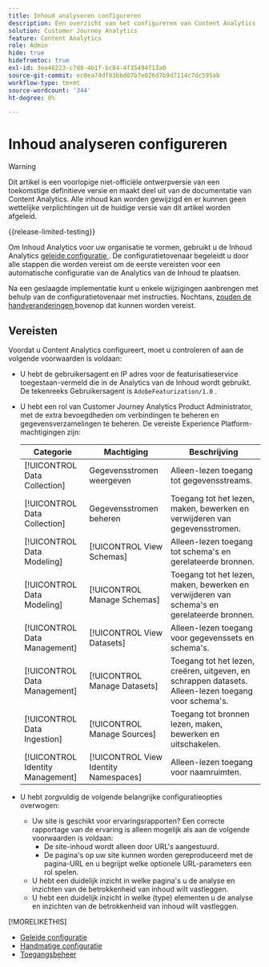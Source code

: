 ```yaml
---
title: Inhoud analyseren configureren
description: Een overzicht van het configureren van Content Analytics
solution: Customer Journey Analytics
feature: Content Analytics
role: Admin
hide: true
hidefromtoc: true
exl-id: 3ea46223-c7d0-4b1f-bc84-4f35494f13a0
source-git-commit: ec0ea74df83bbd07b7e026d7b9d7114c7dc595ab
workflow-type: tm+mt
source-wordcount: '344'
ht-degree: 0%

---
```


# Inhoud analyseren configureren

>[!WARNING]
>
>Dit artikel is een voorlopige niet-officiële ontwerpversie van een toekomstige definitieve versie en maakt deel uit van de documentatie van Content Analytics. Alle inhoud kan worden gewijzigd en er kunnen geen wettelijke verplichtingen uit de huidige versie van dit artikel worden afgeleid.
>

{{release-limited-testing}}


Om Inhoud Analytics voor uw organisatie te vormen, gebruikt u de Inhoud Analytics [ geleide configuratie ](guided.md). De configuratietovenaar begeleidt u door alle stappen die worden vereist om de eerste vereisten voor een automatische configuratie van de Analytics van de Inhoud te plaatsen.

Na een geslaagde implementatie kunt u enkele wijzigingen aanbrengen met behulp van de configuratietovenaar met instructies. Nochtans, [ zouden de handveranderingen ](manual.md) bovenop dat kunnen worden vereist.

## Vereisten

Voordat u Content Analytics configureert, moet u controleren of aan de volgende voorwaarden is voldaan:

* U hebt de gebruikersagent en IP adres voor de featurisatieservice toegestaan-vermeld die in de Analytics van de Inhoud wordt gebruikt. De tekenreeks Gebruikersagent is `AdobeFeaturization/1.0` .
* U hebt een rol van Customer Journey Analytics Product Administrator, met de extra bevoegdheden om verbindingen te beheren en gegevensverzamelingen te beheren. De vereiste Experience Platform-machtigingen zijn:

  | Categorie | Machtiging | Beschrijving |
  |---|---|---|
  | [!UICONTROL Data Collection] | Gegevensstromen weergeven | Alleen-lezen toegang tot gegevensstreams. |
  | [!UICONTROL Data Collection] | Gegevensstromen beheren | Toegang tot het lezen, maken, bewerken en verwijderen van gegevensstromen. |
  | [!UICONTROL Data Modeling] | [!UICONTROL View Schemas] | Alleen-lezen toegang tot schema&#39;s en gerelateerde bronnen. |
  | [!UICONTROL Data Modeling] | [!UICONTROL Manage Schemas] | Toegang tot het lezen, maken, bewerken en verwijderen van schema&#39;s en gerelateerde bronnen. |
  | [!UICONTROL Data Management] | [!UICONTROL View Datasets] | Alleen-lezen toegang voor gegevenssets en schema&#39;s. |
  | [!UICONTROL Data Management] | [!UICONTROL Manage Datasets] | Toegang tot het lezen, creëren, uitgeven, en schrappen datasets. Alleen-lezen toegang voor schema&#39;s. |
  | [!UICONTROL Data Ingestion] | [!UICONTROL Manage Sources] | Toegang tot bronnen lezen, maken, bewerken en uitschakelen. |
  | [!UICONTROL Identity Management] | [!UICONTROL View Identity Namespaces] | Alleen-lezen toegang voor naamruimten. |

* U hebt zorgvuldig de volgende belangrijke configuratieopties overwogen:

   * Uw site is geschikt voor ervaringsrapporten? Een correcte rapportage van de ervaring is alleen mogelijk als aan de volgende voorwaarden is voldaan:
      * De site-inhoud wordt alleen door URL&#39;s aangestuurd.
      * De pagina&#39;s op uw site kunnen worden gereproduceerd met de pagina-URL en u begrijpt welke optionele URL-parameters een rol spelen.
   * U hebt een duidelijk inzicht in welke pagina&#39;s u de analyse en inzichten van de betrokkenheid van inhoud wilt vastleggen.
   * U hebt een duidelijk inzicht in welke (type) elementen u de analyse en inzichten van de betrokkenheid van inhoud wilt vastleggen.


>>
[!MORELIKETHIS]
>>
* [ Geleide configuratie ](guided.md)
* [ Handmatige configuratie ](manual.md)
* [ Toegangsbeheer ](/help/technotes/access-control.md)
>


